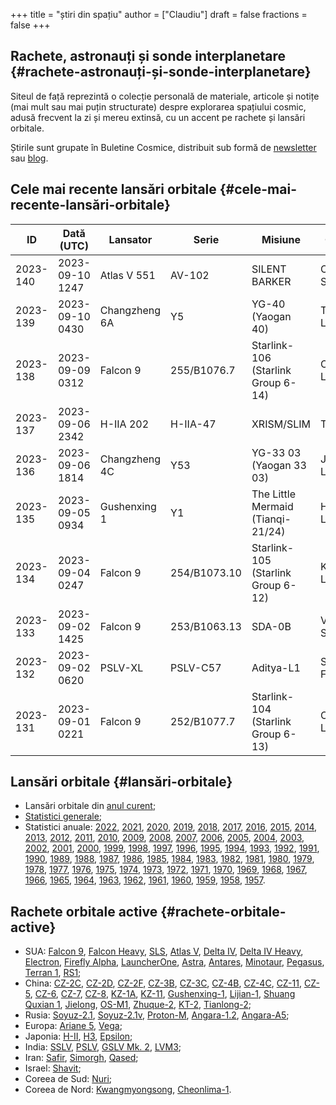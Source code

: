 +++
title = "știri din spațiu"
author = ["Claudiu"]
draft = false
fractions = false
+++

## Rachete, astronauți și sonde interplanetare {#rachete-astronauți-și-sonde-interplanetare}

Siteul de față reprezintă o colecție personală de materiale, articole și notițe (mai mult sau mai puțin structurate) despre explorarea spațiului cosmic, adusă frecvent la zi și mereu extinsă, cu un accent pe rachete și lansări orbitale.

Știrile sunt grupate în Buletine Cosmice, distribuit sub formă de [newsletter](https://buletin.parsec.ro/) sau [blog](https://buletin.parsec.ro/notes).


## Cele mai recente lansări orbitale {#cele-mai-recente-lansări-orbitale}

| ID       | Dată (UTC)      | Lansator      | Serie        | Misiune                            | Centru      | TR | R |
|----------|-----------------|---------------|--------------|------------------------------------|-------------|----|---|
| 2023-140 | 2023-09-10 1247 | Atlas V 551   | AV-102       | SILENT BARKER                      | CC SLC41    | US | S |
| 2023-139 | 2023-09-10 0430 | Changzheng 6A | Y5           | YG-40 (Yaogan 40)                  | TYSC LC16   | CN | S |
| 2023-138 | 2023-09-09 0312 | Falcon 9      | 255/B1076.7  | Starlink-106 (Starlink Group 6-14) | CC LC40     | US | S |
| 2023-137 | 2023-09-06 2342 | H-IIA 202     | H-IIA-47     | XRISM/SLIM                         | TNSC Y      | JP | S |
| 2023-136 | 2023-09-06 1814 | Changzheng 4C | Y53          | YG-33 03 (Yaogan 33 03)            | JQ LC43/94  | CN | S |
| 2023-135 | 2023-09-05 0934 | Gushenxing 1  | Y1           | The Little Mermaid (Tianqi-21/24)  | HHAI LP4    | CN | S |
| 2023-134 | 2023-09-04 0247 | Falcon 9      | 254/B1073.10 | Starlink-105 (Starlink Group 6-12) | KSC LC39A   | US | S |
| 2023-133 | 2023-09-02 1425 | Falcon 9      | 253/B1063.13 | SDA-0B                             | VSFBS SLC4E | US | S |
| 2023-132 | 2023-09-02 0620 | PSLV-XL       | PSLV-C57     | Aditya-L1                          | SHAR FLP    | IN | S |
| 2023-131 | 2023-09-01 0221 | Falcon 9      | 252/B1077.7  | Starlink-104 (Starlink Group 6-13) | CC LC40     | US | S |


## Lansări orbitale {#lansări-orbitale}

-   Lansări orbitale din [anul curent](/y/2023);
-   [Statistici generale](/y/total);
-   Statistici anuale: [2022](/y/2022), [2021](/y/2021), [2020](/y/2020), [2019](/y/2019), [2018](/y/2018), [2017](/y/2017), [2016](/y/2016), [2015](/y/2015), [2014](/y/2014), [2013](/y/2013), [2012](/y/2012), [2011](/y/2011), [2010](/y/2010), [2009](/y/2009), [2008](/y/2008), [2007](/y/2007), [2006](/y/2006), [2005](/y/2005), [2004](/y/2004), [2003](/y/2003), [2002](/y/2002), [2001](/y/2001), [2000](/y/2000), [1999](/y/1999), [1998](/y/1998), [1997](/y/1997), [1996](/y/1996), [1995](/y/1995), [1994](/y/1994), [1993](/y/1993), [1992](/y/1992), [1991](/y/1991), [1990](/y/1990), [1989](/y/1989), [1988](/y/1988), [1987](/y/1987), [1986](/y/1986), [1985](/y/1985), [1984](/y/1984), [1983](/y/1983), [1982](/y/1982), [1981](/y/1981), [1980](/y/1980), [1979](/y/1979), [1978](/y/1978), [1977](/y/1977), [1976](/y/1976), [1975](/y/1975), [1974](/y/1974), [1973](/y/1973), [1972](/y/1972), [1971](/y/1971), [1970](/y/1970), [1969](/y/1969), [1968](/y/1968), [1967](/y/1967), [1966](/y/1966), [1965](/y/1965), [1964](/y/1964), [1963](/y/1963), [1962](/y/1962), [1961](/y/1961), [1960](/y/1960), [1959](/y/1959), [1958](/y/1958), [1957](/y/1957).


## Rachete orbitale active {#rachete-orbitale-active}

-   SUA: [Falcon 9](/r/falcon9), [Falcon Heavy](/r/falconh), [SLS](/r/sls), [Atlas V](/r/atlasv), [Delta IV](/r/delta4), [Delta IV Heavy](/r/delta4h), [Electron](/r/electron), [Firefly Alpha](/r/fireflya), [LauncherOne](/r/launcherone), [Astra](/r/astrarocket), [Antares](/r/antares), [Minotaur](/r/minotaur), [Pegasus](/r/pegasus), [Terran 1](/r/terran1), [RS1](/r/rs1);
-   China: [CZ-2C](/r/cz2c), [CZ-2D](/r/cz2d), [CZ-2F](/r/cz2f), [CZ-3B](/r/cz3b), [CZ-3C](/r/cz3c), [CZ-4B](/r/cz4b), [CZ-4C](/r/cz4c), [CZ-11](/r/cz11), [CZ-5](/r/cz5), [CZ-6](/r/cz6), [CZ-7](/r/cz7), [CZ-8](/r/cz8), [KZ-1A](/r/kz1a), [KZ-11](/r/kz11), [Gushenxing-1](/r/gushenxing1), [Lijian-1](/r/lijian1), [Shuang Quxian 1](/r/shuangquxian), [Jielong](/r/jielong), [OS-M1](/r/osm1), [Zhuque-2](/r/zhuque2), [KT-2](/r/kt2), [Tianlong-2](/r/tianlong2);
-   Rusia: [Soyuz-2.1](/r/soyuz21), [Soyuz-2.1v](/r/soyuz21v), [Proton-M](/r/protonm), [Angara-1.2](/r/angara12), [Angara-A5](/r/angaraa5);
-   Europa: [Ariane 5](/r/ariane5), [Vega](/r/vega);
-   Japonia: [H-II](/r/hii), [H3](/r/h3), [Epsilon](/r/epsilon);
-   India: [SSLV](/r/sslv), [PSLV](/r/pslv), [GSLV Mk. 2](/r/gslvmk2), [LVM3](/r/lvm3);
-   Iran: [Safir](/r/safir), [Simorgh](/r/simorgh), [Qased](/r/qased);
-   Israel: [Shavit](/r/shavit);
-   Coreea de Sud: [Nuri](/r/nuri);
-   Coreea de Nord: [Kwangmyongsong](/r/Kwangmyongsong), [Cheonlima-1](/r/cheonlima1).
